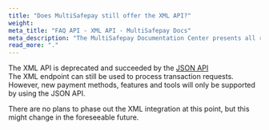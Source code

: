 ```yaml
---
title: "Does MultiSafepay still offer the XML API?"
weight:
meta_title: "FAQ API - XML API - MultiSafepay Docs"
meta_description: "The MultiSafepay Documentation Center presents all relevant information about our Plugins and API. You can also find support pages for payment methods, tools and general questions as well as the contact details of our Support and Integration Teams."
read_more: "."
---
```


The XML API is deprecated and succeeded by the [JSON API](/api)\
The XML endpoint can still be used to process transaction requests. However, new payment methods, features and tools will only be supported by using the JSON API.

There are no plans to phase out the XML integration at this point, but this might change in the foreseeable future.
